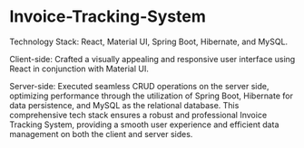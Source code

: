 ﻿# Invoice-Tracking-System

Technology Stack: React, Material UI, Spring Boot, Hibernate, and MySQL.

Client-side:
Crafted a visually appealing and responsive user interface using React in conjunction with Material UI.

Server-side:
Executed seamless CRUD operations on the server side, optimizing performance through the utilization of Spring Boot, Hibernate for data persistence, and MySQL as the relational database.
This comprehensive tech stack ensures a robust and professional Invoice Tracking System, providing a smooth user experience and efficient data management on both the client and server sides.
